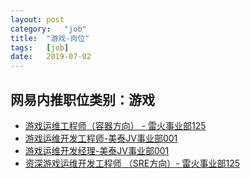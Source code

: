 ```yaml
---
layout:	post
category:	"job"
title:	"游戏-岗位"
tags:	[job]
date:	2019-07-02
---
```

## 网易内推职位类别：游戏
- [游戏运维工程师（容器方向） - 雷火事业部125](http://mobile.bole.netease.com/bole/boleDetail?id=16051&employeeId=346f03c3cda5f04c&key=all)
- [游戏运维开发工程师-美泰JV事业部001](http://mobile.bole.netease.com/bole/boleDetail?id=12361&employeeId=346f03c3cda5f04c&key=all)
- [游戏运维开发经理-美泰JV事业部001](http://mobile.bole.netease.com/bole/boleDetail?id=12983&employeeId=346f03c3cda5f04c&key=all)
- [资深游戏运维开发工程师 （SRE方向）- 雷火事业部125](http://mobile.bole.netease.com/bole/boleDetail?id=15966&employeeId=346f03c3cda5f04c&key=all)

